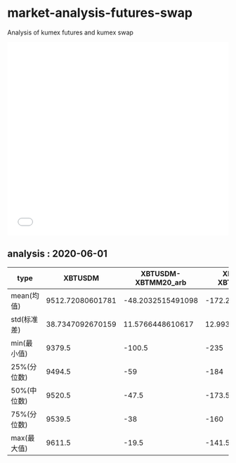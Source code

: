 # market-analysis-futures-swap
Analysis of kumex futures and kumex swap

<iframe width="100%" height="440" src="./data.html" frameborder="no" border="0" scrolling="no"></iframe>

## analysis : 2020-06-01

type|XBTUSDM|XBTUSDM-XBTMM20_arb|XBTUSDM-XBTMU20_arb|
---|---|---|---
mean(均值) | 9512.72080601781 | -48.2032515491098 | -172.263555501016
std(标准差) | 38.7347092670159 | 11.5766448610617 | 12.9939532835807
min(最小值) | 9379.5 | -100.5 | -235
25%(分位数) | 9494.5 | -59 | -184
50%(中位数) | 9520.5 | -47.5 | -173.5
75%(分位数) | 9539.5 | -38 | -160
max(最大值) | 9611.5 | -19.5 | -141.5
